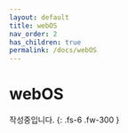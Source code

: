 ```yaml
---
layout: default
title: webOS
nav_order: 2
has_children: true
permalink: /docs/webOS
---
```


# webOS

작성중입니다.
{: .fs-6 .fw-300 }
